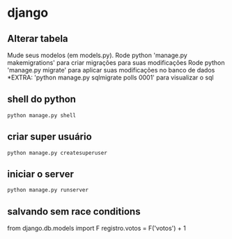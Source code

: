 # django

## Alterar tabela
Mude seus modelos (em models.py).
Rode python 'manage.py makemigrations' para criar migrações para suas modificações
Rode python 'manage.py migrate' para aplicar suas modificações no banco de dados
*EXTRA: 'python manage.py sqlmigrate polls 0001' para visualizar o sql

## shell do python
```python manage.py shell```

## criar super usuário
```python manage.py createsuperuser```

## iniciar o server
```python manage.py runserver```

## salvando sem race conditions
from django.db.models import F
registro.votos = F('votos') + 1